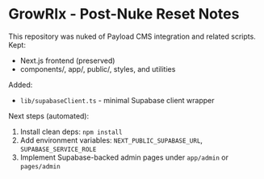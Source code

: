 # GrowRIx - Post-Nuke Reset Notes

This repository was nuked of Payload CMS integration and related scripts. Kept:

- Next.js frontend (preserved)
- components/, app/, public/, styles, and utilities

Added:

- `lib/supabaseClient.ts` - minimal Supabase client wrapper

Next steps (automated):

1. Install clean deps: `npm install`
2. Add environment variables: `NEXT_PUBLIC_SUPABASE_URL`, `SUPABASE_SERVICE_ROLE`
3. Implement Supabase-backed admin pages under `app/admin` or `pages/admin`
